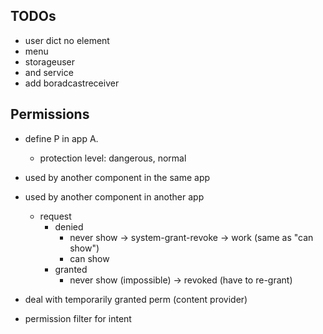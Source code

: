 ## TODOs
- user dict no element
- menu
- storageuser
- and service
- add boradcastreceiver

## Permissions

- define P in app A.
  - protection level: dangerous, normal
- used by another component in the same app
- used by another component in another app
  - request
    - denied
      - never show -> system-grant-revoke -> work (same as "can show")
      - can show
    - granted
      - never show (impossible)
      -> revoked (have to re-grant)

- deal with temporarily granted perm (content provider)
- permission filter for intent
